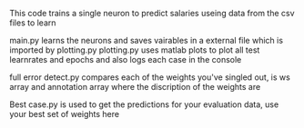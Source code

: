 This code trains a single neuron to predict salaries useing data from the csv files to learn

main.py learns the neurons and saves vairables in a external file which is imported by plotting.py
plotting.py uses matlab plots to plot all test learnrates and epochs and also logs each case in the console

full error detect.py compares each of the weights you've singled out, is ws array and annotation array where the discription of the weights are

Best case.py is used to get the predictions for your evaluation data, use your best set of weights here
